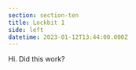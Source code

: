 ```yaml
---
section: section-ten
title: Lockbit 1
side: left
datetime: 2023-01-12T13:44:00.000Z
---
```

Hi. Did this work?
